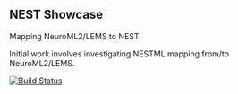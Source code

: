 ## NEST Showcase

Mapping NeuroML2/LEMS to NEST. 

Initial work involves investigating NESTML mapping from/to NeuroML2/LEMS.

[![Build Status](https://travis-ci.org/OpenSourceBrain/NESTShowcase.svg?branch=master)](https://travis-ci.org/OpenSourceBrain/NESTShowcase)
